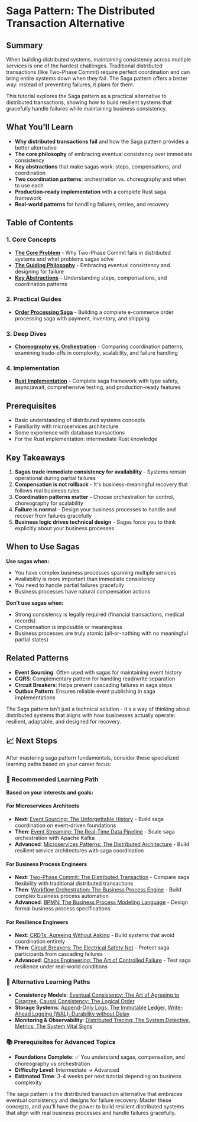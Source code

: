 # Saga Pattern: The Distributed Transaction Alternative

## Summary

When building distributed systems, maintaining consistency across multiple services is one of the hardest challenges. Traditional distributed transactions (like Two-Phase Commit) require perfect coordination and can bring entire systems down when they fail. The Saga pattern offers a better way: instead of preventing failures, it plans for them.

This tutorial explores the Saga pattern as a practical alternative to distributed transactions, showing how to build resilient systems that gracefully handle failures while maintaining business consistency.

## What You'll Learn

- **Why distributed transactions fail** and how the Saga pattern provides a better alternative
- **The core philosophy** of embracing eventual consistency over immediate consistency
- **Key abstractions** that make sagas work: steps, compensations, and coordination
- **Two coordination patterns**: orchestration vs. choreography and when to use each
- **Production-ready implementation** with a complete Rust saga framework
- **Real-world patterns** for handling failures, retries, and recovery

## Table of Contents

### 1. Core Concepts
- [**The Core Problem**](01-concepts-01-the-core-problem.md) - Why Two-Phase Commit fails in distributed systems and what problems sagas solve
- [**The Guiding Philosophy**](01-concepts-02-the-guiding-philosophy.md) - Embracing eventual consistency and designing for failure
- [**Key Abstractions**](01-concepts-03-key-abstractions.md) - Understanding steps, compensations, and coordination patterns

### 2. Practical Guides
- [**Order Processing Saga**](02-guides-01-order-processing-saga.md) - Building a complete e-commerce order processing saga with payment, inventory, and shipping

### 3. Deep Dives
- [**Choreography vs. Orchestration**](03-deep-dive-01-choreography-vs-orchestration.md) - Comparing coordination patterns, examining trade-offs in complexity, scalability, and failure handling

### 4. Implementation
- [**Rust Implementation**](04-rust-implementation.md) - Complete saga framework with type safety, async/await, comprehensive testing, and production-ready features

## Prerequisites

- Basic understanding of distributed systems concepts
- Familiarity with microservices architecture
- Some experience with database transactions
- For the Rust implementation: intermediate Rust knowledge

## Key Takeaways

1. **Sagas trade immediate consistency for availability** - Systems remain operational during partial failures
2. **Compensation is not rollback** - It's business-meaningful recovery that follows real business rules
3. **Coordination patterns matter** - Choose orchestration for control, choreography for scalability
4. **Failure is normal** - Design your business processes to handle and recover from failures gracefully
5. **Business logic drives technical design** - Sagas force you to think explicitly about your business processes

## When to Use Sagas

**Use sagas when:**
- You have complex business processes spanning multiple services
- Availability is more important than immediate consistency
- You need to handle partial failures gracefully
- Business processes have natural compensation actions

**Don't use sagas when:**
- Strong consistency is legally required (financial transactions, medical records)
- Compensation is impossible or meaningless
- Business processes are truly atomic (all-or-nothing with no meaningful partial states)

## Related Patterns

- **Event Sourcing**: Often used with sagas for maintaining event history
- **CQRS**: Complementary pattern for handling read/write separation
- **Circuit Breakers**: Helps prevent cascading failures in saga steps
- **Outbox Pattern**: Ensures reliable event publishing in saga implementations

The Saga pattern isn't just a technical solution - it's a way of thinking about distributed systems that aligns with how businesses actually operate: resilient, adaptable, and designed for recovery.

## 📈 Next Steps

After mastering saga pattern fundamentals, consider these specialized learning paths based on your career focus:

### 🎯 Recommended Learning Path

**Based on your interests and goals:**

#### For Microservices Architects
- **Next**: [Event Sourcing: The Unforgettable History](../event-sourcing/README.md) - Build saga coordination on event-driven foundations
- **Then**: [Event Streaming: The Real-Time Data Pipeline](../event-streaming-the-real-time-data-pipeline/README.md) - Scale saga orchestration with Apache Kafka
- **Advanced**: [Microservices Patterns: The Distributed Architecture](../microservices-patterns-the-distributed-architecture/README.md) - Build resilient service architectures with saga coordination

#### For Business Process Engineers
- **Next**: [Two-Phase Commit: The Distributed Transaction](../two-phase-commit-the-distributed-transaction/README.md) - Compare saga flexibility with traditional distributed transactions
- **Then**: [Workflow Orchestration: The Business Process Engine](../workflow-orchestration-the-business-process-engine/README.md) - Build complex business process automation
- **Advanced**: [BPMN: The Business Process Modeling Language](../bpmn-the-business-process-modeling-language/README.md) - Design formal business process specifications

#### For Resilience Engineers
- **Next**: [CRDTs: Agreeing Without Asking](../crdts-agreeing-without-asking/README.md) - Build systems that avoid coordination entirely
- **Then**: [Circuit Breakers: The Electrical Safety Net](../circuit-breakers-the-electrical-safety-net/README.md) - Protect saga participants from cascading failures
- **Advanced**: [Chaos Engineering: The Art of Controlled Failure](../chaos-engineering-the-art-of-controlled-failure/README.md) - Test saga resilience under real-world conditions

### 🔗 Alternative Learning Paths

- **Consistency Models**: [Eventual Consistency: The Art of Agreeing to Disagree](../eventual-consistency-the-art-of-agreeing-to-disagree/README.md), [Causal Consistency: The Logical Order](../causal-consistency-the-logical-order/README.md)
- **Storage Systems**: [Append-Only Logs: The Immutable Ledger](../append-only-logs/README.md), [Write-Ahead Logging (WAL): Durability without Delay](../write-ahead-logging-wal-durability-without-delay/README.md)
- **Monitoring & Observability**: [Distributed Tracing: The System Detective](../distributed-tracing-the-system-detective/README.md), [Metrics: The System Vital Signs](../metrics-the-system-vital-signs/README.md)

### 📚 Prerequisites for Advanced Topics

- **Foundations Complete**: ✅ You understand sagas, compensation, and choreography vs orchestration
- **Difficulty Level**: Intermediate → Advanced
- **Estimated Time**: 3-4 weeks per next tutorial depending on business complexity

The saga pattern is the distributed transaction alternative that embraces eventual consistency and designs for failure recovery. Master these concepts, and you'll have the power to build resilient distributed systems that align with real business processes and handle failures gracefully.